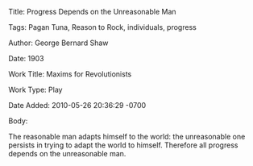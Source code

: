 Title:  Progress Depends on the Unreasonable Man

Tags:   Pagan Tuna, Reason to Rock, individuals, progress

Author: George Bernard Shaw

Date:   1903

Work Title: Maxims for Revolutionists

Work Type: Play

Date Added: 2010-05-26 20:36:29 -0700

Body: 

The reasonable man adapts himself to the world: the unreasonable one persists in trying to adapt the world to himself. Therefore all progress depends on the unreasonable man.

